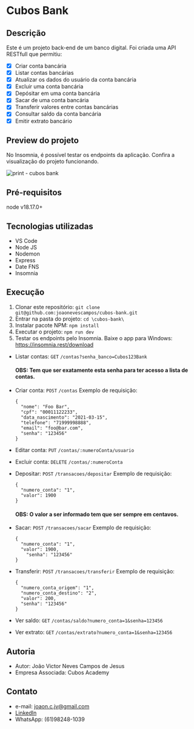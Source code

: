 # Cubos Bank
## Descrição
Este é um projeto back-end de um banco digital. Foi criada uma API RESTfull que permitiu:

- [x] Criar conta bancária
- [x] Listar contas bancárias
- [x] Atualizar os dados do usuário da conta bancária
- [x] Excluir uma conta bancária
- [x] Depósitar em uma conta bancária
- [x] Sacar de uma conta bancária
- [x] Transferir valores entre contas bancárias
- [x] Consultar saldo da conta bancária
- [x] Emitir extrato bancário

## Preview do projeto
<p>No Insomnia, é possível testar os endpoints da aplicação. Confira a visualização do projeto funcionando.</p>

![print - cubos bank](https://github.com/joaonevescampos/hotel-campos/assets/126534395/6bc7d985-5002-4d15-8aa0-0c631bbd16c2)

## Pré-requisitos
node v18.17.0+

## Tecnologias utilizadas
- VS Code
- Node JS
- Nodemon
- Express
- Date FNS
- Insomnia

## Execução
1. Clonar este repositório: `git clone git@github.com:joaonevescampos/cubos-bank.git`
2. Entrar na pasta do projeto: `cd \cubos-bank\`
3. Instalar pacote NPM: `npm install`
4. Executar o projeto: `npm run dev`
5. Testar os endpoints pelo Insomnia. Baixe o app para Windows: https://insomnia.rest/download

- Listar contas: `GET` `/contas?senha_banco=Cubos123Bank`
  #### OBS: Tem que ser exatamente esta senha para ter acesso a lista de contas.
  
- Criar conta: `POST` `/contas`
  Exemplo de requisição:
  ```
  {
    "nome": "Foo Bar",
    "cpf": "00011122233",
    "data_nascimento": "2021-03-15",
    "telefone": "71999998888",
    "email": "foo@bar.com",
    "senha": "123456"
  }
  ```
  
- Editar conta: `PUT` `/contas/:numeroConta/usuario`
- Excluir conta: `DELETE` `/contas/:numeroConta`
- Depositar: `POST` `/transacoes/depositar`
  Exemplo de requisição:
  ```
  {
	"numero_conta": "1",
	"valor": 1900
  }
  ```
  #### OBS: O valor a ser informado tem que ser sempre em centavos.
  
- Sacar: `POST` `/transacoes/sacar`
  Exemplo de requisição:
  ```
  {
  	"numero_conta": "1",
  	"valor": 1900,
      "senha": "123456"
  }
  ```

- Transferir: `POST` `/transacoes/transferir`
  Exemplo de requisição:
  ```
  {
  	"numero_conta_origem": "1",
  	"numero_conta_destino": "2",
  	"valor": 200,
  	"senha": "123456"
  }
  ```
  
- Ver saldo: `GET` `/contas/saldo?numero_conta=1&senha=123456`
- Ver extrato: `GET` `/contas/extrato?numero_conta=1&senha=123456`

## Autoria
- Autor: João Victor Neves Campos de Jesus
- Empresa Associada: Cubos Academy

## Contato
- e-mail: joaon.c.jv@gmail.com
- [LinkedIn](inkedin.com/in/joão-victor-neves-campos-de-jesus-415946180/)
- WhatsApp: (61)98248-1039
